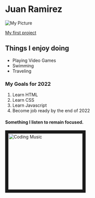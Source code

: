 # Juan Ramirez
![My Picture](https://encrypted-tbn0.gstatic.com/images?q=tbn:ANd9GcTtgKV5yRPhVcPkJfZXcjczqPaQU2jbLdF0PKjs7-_8ox0xJ6cbysjUPjNy2y_xxOK51BM&usqp=CAU "Dragon")

[My first project](https://helboi559.github.io/)

## Things I enjoy doing
* Playing Video Games
* Swimming
* Traveling

### My Goals for 2022
1. Learn HTML
2. Learn CSS
3. Learn Javascript
4. Become job ready by the end of 2022

#### Something I listen to remain focused.
<a href="https://www.youtube.com/watch?v=M5QY2_8704o" target="_blank"><img src="http://img.youtube.com/vi/M5QY2_8704o/0.jpg" 
alt="Coding Music" width="240" height="180" border="10" /></a>

